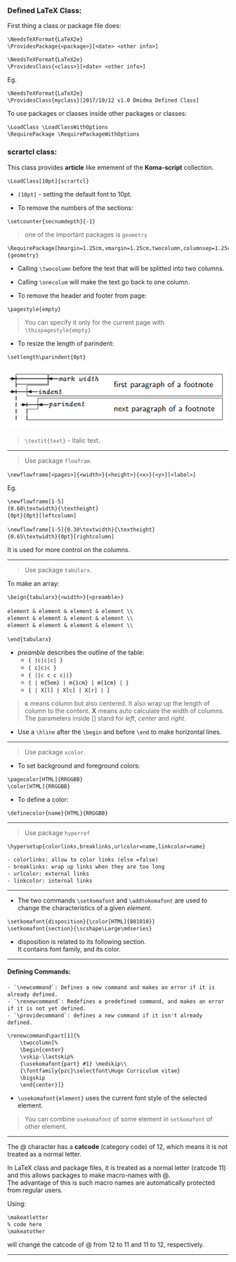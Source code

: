 ### Defined LaTeX Class:

First thing a class or package file does:
```
\NeedsTeXFormat{LaTeX2e}
\ProvidesPackage{<package>}[<date> <other info>]
```

```
\NeedsTeXFormat{LaTeX2e}
\ProvidesClass{<class>}[<date> <other info>]
```

Eg.
```
\NeedsTeXFormat{LaTeX2e}
\ProvidesClass{myclass}[2017/10/12 v1.0 Dmidma Defined Class]
```

To use packages or classes inside other packages or classes:
```
\LoadClass \LoadClassWithOptions
\RequirePackage \RequirePackageWithOptions
```



### scrartcl class:

This class provides __article__ like emement of the __Koma-script__ collection.

```
\LoadClass[10pt]{scrartcl}
```
* `[10pt]` - setting the default font to 10pt.


* To remove the numbers of the sections:
```
\setcounter{secnumdepth}{-1}
```


> one of the important packages is `geometry`
```
\RequirePackage[hmargin=1.25cm,vmargin=1.25cm,twocolumn,columnsep=1.25cm]{geometry}
```

* Calling `\twocolumn` before the text that will be splitted into two columns.
* Calling `\onecolum` will make the text go back to one column.


* To remove the header and footer from page:
```
\pagestyle{empty}
```

> You can specify it only for the current page with `\thispagestyle{empty}`

* To resize the length of parindent:
```
\setlength\parindent{0pt}
```
![indentation](./imgs/indentation.png)


> `\textit{text}` - Italic text.

---

> Use package `flowfram`.


`\newflowframe[<pages>]{<width>}{<height>}{<x>}{<y>}[<label>]`

Eg.
```
\newflowframe[1-5]
{0.60\textwidth}{\textheight}
{0pt}{0pt}[leftcolumn]

\newflowframe[1-5]{0.30\textwidth}{\textheight}
{0.65\textwidth}{0pt}[rightcolumn]
```

It is used for more control on the columns.

---

> Use package `tabularx`.

To make an array:
```
\beign{tabularx}{<width>}{<preamble>}

element & element & element & element \\
element & element & element & element \\
element & element & element & element \\

\end{tabularx}
```

* _preamble_ describes the outline of the table:
    - `{ |c|c|c| }`
    - `{ c|c|c }`
    - `{ ||c c c c||}`
    - `{ | m{5em} | m{1cm} | m{1cm} | }`
    - `{ | X[l] | X[c] | X[r] | }`


> __c__ means column but also centered. It also wrap up the length of column to the content.
> __X__ means auto calculate the width of columns. The parameters inside [] stand for _left_, _center_ and _right_.

* Use a `\hline` after the `\begin` and before `\end` to make horizontal lines.



---

> Use package `xcolor`.

* To set background and foreground colors:
```
\pagecolor[HTML]{RRGGBB}
\color[HTML]{RRGGBB}
```

* To define a color:
```
\definecolor{name}{HTML}{RRGGBB}
```

---

> Use package `hyperref`

```
\hypersetup{colorlinks,breaklinks,urlcolor=name,linkcolor=name}
```

    - colorlinks: allow to color links (else =false)
    - breaklinks: wrap up links when they are too long
    - urlcolor: external links
    - linkcolor: internal links

---

* The two commands `\setkomafont` and `\addtokomafont` are used to change the characteristics of a given _element_.

```
\setkomafont{disposition}{\color[HTML]{801010}}
\setkomafont{section}{\scshape\Large\mdseries}
```
* disposition is related to its following section.  
It contains font family, and its color.


---

#### Defining Commands:

    - `\newcommand`: Defines a new command and makes an error if it is already defined.
    - `\renewcommand`: Redefines a predefined command, and makes an error if it is not yet defined.
    - `\providecommand`: defines a new command if it isn't already defined.



```
\renewcommand\part[1]{%
    \twocolumn[%
    \begin{center}
    \vskip-\lastskip%
    {\usekomafont{part} #1} \medskip\\
    {\fontfamily{pzc}\selectfont\Huge Curriculum vitae}
    \bigskip
    \end{center}]}

```

* `\usekomafont{element}` uses the current font style of the selected element.

> You can combine `usekomafont` of some element in `setkomafont` of other element.


---

The @ character has a __catcode__ (category code) of 12, which means it is not treated as a normal letter.

In LaTeX class and package files, it is treated as a normal letter (catcode 11) and this allows packages to make macro-names with @.  
The advantage of this is such macro names are automatically protected from regular users.

Using:
```
\makeatletter
% code here
\makeatother
```
will change the catcode of @ from 12 to 11 and 11 to 12, respectively.

---


